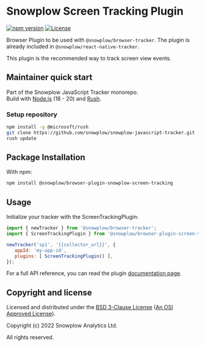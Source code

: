 # Snowplow Screen Tracking Plugin

[![npm version][npm-image]][npm-url]
[![License][license-image]](LICENSE)

Browser Plugin to be used with `@snowplow/browser-tracker`. The plugin is already included in `@snowplow/react-native-tracker`.

This plugin is the recommended way to track screen view events.

## Maintainer quick start

Part of the Snowplow JavaScript Tracker monorepo.  
Build with [Node.js](https://nodejs.org/en/) (18 - 20) and [Rush](https://rushjs.io/).

### Setup repository

```bash
npm install -g @microsoft/rush 
git clone https://github.com/snowplow/snowplow-javascript-tracker.git
rush update
```

## Package Installation

With npm:

```bash
npm install @snowplow/browser-plugin-snowplow-screen-tracking
```

## Usage

Initialize your tracker with the ScreenTrackingPlugin:

```js
import { newTracker } from '@snowplow/browser-tracker';
import { ScreenTrackingPlugin } from '@snowplow/browser-plugin-screen-tracking';

newTracker('sp1', '{{collector_url}}', { 
   appId: 'my-app-id', 
   plugins: [ ScreenTrackingPlugin() ],
});
```

For a full API reference, you can read the plugin [documentation page](https://docs.snowplow.io/docs/collecting-data/collecting-from-own-applications/javascript-trackers/browser-tracker/browser-tracker-v3-reference/plugins/screen-tracking/).

## Copyright and license

Licensed and distributed under the [BSD 3-Clause License](LICENSE) ([An OSI Approved License][osi]).

Copyright (c) 2022 Snowplow Analytics Ltd.

All rights reserved.

[npm-url]: https://www.npmjs.com/package/@snowplow/browser-plugin-screen-tracking
[npm-image]: https://img.shields.io/npm/v/@snowplow/browser-plugin-screen-tracking
[docs]: https://docs.snowplowanalytics.com/docs/collecting-data/collecting-from-own-applications/javascript-tracker/
[osi]: https://opensource.org/licenses/BSD-3-Clause
[license-image]: https://img.shields.io/npm/l/@snowplow/browser-plugin-screen-tracking
